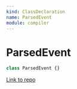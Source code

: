 ```yaml
---
kind: ClassDeclaration
name: ParsedEvent
module: compiler
---
```


# ParsedEvent

```ts
class ParsedEvent {}
```

[Link to repo](https://github.com/timdeschryver/angular/blob/master/packages/compiler/src/expression_parser/ast.ts#L781-L788)
